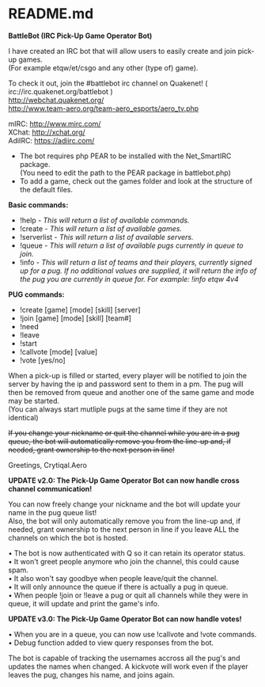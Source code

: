 # README.md
<b>BattleBot (IRC Pick-Up Game Operator Bot)</b>

I have created an IRC bot that will allow users to easily create and join pick-up games.  
(For example etqw/et/csgo and any other (type of) game).

To check it out, join the #battlebot irc channel on Quakenet! ( irc://irc.quakenet.org/battlebot )   
http://webchat.quakenet.org/   
http://www.team-aero.org/team-aero_esports/aero_tv.php  
  
mIRC: http://www.mirc.com/   
XChat: http://xchat.org/  
AdiIRC: https://adiirc.com/
  
- The bot requires php PEAR to be installed with the Net_SmartIRC package.  
  (You need to edit the path to the PEAR package in battlebot.php)
- To add a game, check out the games folder and look at the structure of the default files.
   
    
<b>Basic commands:</b>
- !help - <i>This will return a list of available commands.</i>  
- !create - <i>This will return a list of available games.</i>   
- !serverlist - <i>This will return a list of available servers.</i>   
- !queue - <i>This will return a list of available pugs currently in queue to join.</i>  
- !info - <i>This will return a list of teams and their players, currently signed up for a pug. If no additional values are supplied, it will return the info of the pug you are currently in queue for. For example: !info etqw 4v4 </i>  
    
<b>PUG commands:</b>  
- !create [game] [mode] [skill] [server]  
- !join [game] [mode] [skill] [team#]  
- !need  
- !leave  
- !start  
- !callvote [mode] [value]  
- !vote [yes/no]  
  
When a pick-up is filled or started, every player will be notified to join the server by having the ip and password sent to them in a pm. The pug will then be removed from queue and another one of the same game and mode may be started.  
(You can always start mutliple pugs at the same time if they are not identical)  
  
<s>If you change your nickname or quit the channel while you are in a pug queue, the bot will automatically remove you from the line-up and, if needed, grant ownership to the next person in line!</s>  
  
Greetings, Crytiqal.Aero  
  
<b>UPDATE v2.0: The Pick-Up Game Operator Bot can now handle cross channel communication!</b>  
  
You can now freely change your nickname and the bot will update your name in the pug queue list!  
Also, the bot will only automatically remove you from the line-up and, if needed, grant ownership to the next person in line if you leave ALL the channels on which the bot is hosted.  
  
• The bot is now authenticated with Q so it can retain its operator status.  
• It won't greet people anymore who join the channel, this could cause spam.  
• It also won't say goodbye when people leave/quit the channel.  
• It will only announce the queue if there is actually a pug in queue.  
• When people !join or !leave a pug or quit all channels while they were in queue, it will update and print the game's info.  
  
<b>UPDATE v3.0: The Pick-Up Game Operator Bot can now handle votes!</b>  
  
• When you are in a queue, you can now use !callvote and !vote commands.  
• Debug function added to view query responses from the bot.
  
The bot is capable of tracking the usernames accross all the pug's and updates the names when changed. A kickvote will work even if the player leaves the pug, changes his name, and joins again.  
   
   
